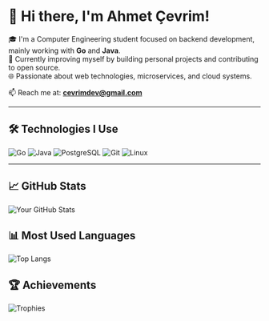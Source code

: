 # 👋 Hi there, I'm Ahmet Çevrim!

🎓 I'm a Computer Engineering student focused on backend development, mainly working with **Go** and **Java**.  
🚀 Currently improving myself by building personal projects and contributing to open source.  
🌐 Passionate about web technologies, microservices, and cloud systems.

📫 Reach me at: **cevrimdev@gmail.com**

---

## 🛠️ Technologies I Use
![Go](https://img.shields.io/badge/-Go-00ADD8?style=for-the-badge&logo=go&logoColor=white)
![Java](https://img.shields.io/badge/-Java-007396?style=for-the-badge&logo=java&logoColor=white)
![PostgreSQL](https://img.shields.io/badge/-PostgreSQL-336791?style=for-the-badge&logo=postgresql&logoColor=white)
![Git](https://img.shields.io/badge/-Git-F05032?style=for-the-badge&logo=git&logoColor=white)
![Linux](https://img.shields.io/badge/-Linux-FCC624?style=for-the-badge&logo=linux&logoColor=black)

---

## 📈 GitHub Stats
![Your GitHub Stats](https://github-readme-stats.vercel.app/api?username=cevrimxe&show_icons=true&theme=radical&cache_seconds=1800)

## 📊 Most Used Languages
![Top Langs](https://github-readme-stats.vercel.app/api/top-langs/?username=cevrimxe&layout=compact&theme=radical&cache_seconds=1800)

## 🏆 Achievements
![Trophies](https://github-profile-trophy.vercel.app/?username=cevrimxe&theme=radical&cache_seconds=1800)

<!---
cevrimxe/cevrimxe is a ✨ special ✨ repository because its `README.md` (this file) appears on your GitHub profile.
You can click the Preview link to take a look at your changes.
--->
